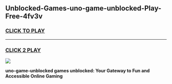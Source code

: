 
## Unblocked-Games-uno-game-unblocked-Play-Free-4fv3v
<h3>
<a href="https://premium76.site?title=uno-game-unblocked&ref=10A">CLICK TO PLAY</a></h3>
<hr>

<h3>
<a href="https://premium76.site?title=uno-game-unblocked&ref=10A">CLICK 2 PLAY</a>
  
</h3>

<a href="https://premium76.site?title=uno-game-unblocked&ref=10A"><img src="https://clearcache.store/games.png"></a>


**uno-game-unblocked games unblocked: Your Gateway to Fun and Accessible Online Gaming**

